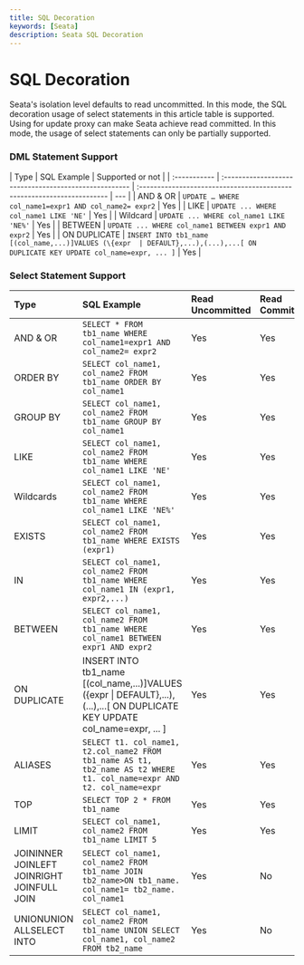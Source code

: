 ```yaml
---
title: SQL Decoration
keywords: [Seata]
description: Seata SQL Decoration
---
```


# SQL Decoration

Seata's isolation level defaults to read uncommitted. In this mode, the SQL decoration usage of select statements in this article table is supported. Using for update proxy can make Seata achieve read committed. In this mode, the usage of select statements can only be partially supported.

### DML Statement Support

| Type         | SQL Example                                           | Supported or not                                                       |
| :----------- | :---------------------------------------------------- | :--------------------------------------------------------------------- | --- |
| AND & OR     | `UPDATE … WHERE col_name1=expr1 AND col_name2= expr2` | Yes                                                                    |
| LIKE         | `UPDATE ... WHERE col_name1 LIKE 'NE'`                | Yes                                                                    |
| Wildcard     | `UPDATE ... WHERE col_name1 LIKE 'NE%'`               | Yes                                                                    |
| BETWEEN      | `UPDATE ... WHERE col_name1 BETWEEN expr1 AND expr2`  | Yes                                                                    |
| ON DUPLICATE | `INSERT INTO tb1_name [(col_name,...)]VALUES (\{expr  | DEFAULT},...),(...),...[ ON DUPLICATE KEY UPDATE col_name=expr, ... ]` | Yes |

### Select Statement Support

| Type                                       | SQL Example                                                                                                                  | Read Uncommitted | Read Committed |
| :----------------------------------------- | :--------------------------------------------------------------------------------------------------------------------------- | :--------------- | :------------- |
| AND & OR                                   | `SELECT * FROM tb1_name WHERE col_name1=expr1 AND col_name2= expr2`                                                          | Yes              | Yes            |
| ORDER BY                                   | `SELECT col_name1, col_name2 FROM tb1_name ORDER BY col_name1`                                                               | Yes              | Yes            |
| GROUP BY                                   | `SELECT col_name1, col_name2 FROM tb1_name GROUP BY col_name1`                                                               | Yes              | Yes            |
| LIKE                                       | `SELECT col_name1, col_name2 FROM tb1_name WHERE col_name1 LIKE 'NE'`                                                        | Yes              | Yes            |
| Wildcards                                  | `SELECT col_name1, col_name2 FROM tb1_name WHERE col_name1 LIKE 'NE%'`                                                       | Yes              | Yes            |
| EXISTS                                     | `SELECT col_name1, col_name2 FROM tb1_name WHERE EXISTS (expr1)`                                                             | Yes              | Yes            |
| IN                                         | `SELECT col_name1, col_name2 FROM tb1_name WHERE col_name1 IN (expr1, expr2,...)`                                            | Yes              | Yes            |
| BETWEEN                                    | `SELECT col_name1, col_name2 FROM tb1_name WHERE col_name1 BETWEEN expr1 AND expr2`                                          | Yes              | Yes            |
| ON DUPLICATE                               | INSERT INTO tb1_name [(col_name,...)]VALUES (\{expr \| DEFAULT},...),(...),...[ ON DUPLICATE KEY UPDATE col_name=expr, ... ] | Yes              | Yes            |
| ALIASES                                    | `SELECT t1. col_name1, t2.col_name2 FROM tb1_name AS t1, tb2_name AS t2 WHERE t1. col_name=expr AND t2. col_name=expr`       | Yes              | Yes            |
| TOP                                        | `SELECT TOP 2 * FROM tb1_name`                                                                                               | Yes              | Yes            |
| LIMIT                                      | `SELECT col_name1, col_name2 FROM tb1_name LIMIT 5`                                                                          | Yes              | Yes            |
| JOININNER JOINLEFT JOINRIGHT JOINFULL JOIN | `SELECT col_name1, col_name2 FROM tb1_name JOIN tb2_name>ON tb1_name. col_name1= tb2_name. col_name1`                        | Yes              | No             |
| UNIONUNION ALLSELECT INTO                  | `SELECT col_name1, col_name2 FROM tb1_name UNION SELECT col_name1, col_name2 FROM tb2_name`                                  | Yes              | No             |
